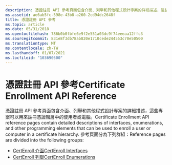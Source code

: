 ```yaml
---
description: 憑證註冊 API 參考頁面包含介面、列舉和其他程式設計專案的詳細描述，這些專案可以用來註冊憑證階層中的使用者或電腦。
ms.assetid: ae6ab5fc-598e-43b8-a260-2cd94dc2648f
title: 憑證註冊 API 參考
ms.topic: article
ms.date: 05/31/2018
ms.openlocfilehash: 786b0b0fbfe6e9f2e551a03dc9f74eeeaa12ffc3
ms.sourcegitcommit: 831e8f3db78ab820e1710cede244553c70e50500
ms.translationtype: MT
ms.contentlocale: zh-TW
ms.lasthandoff: 01/07/2021
ms.locfileid: "103690500"
---
```

# <a name="certificate-enrollment-api-reference"></a><span data-ttu-id="735c3-103">憑證註冊 API 參考</span><span class="sxs-lookup"><span data-stu-id="735c3-103">Certificate Enrollment API Reference</span></span>

<span data-ttu-id="735c3-104">憑證註冊 API 參考頁面包含介面、列舉和其他程式設計專案的詳細描述，這些專案可以用來註冊憑證階層中的使用者或電腦。</span><span class="sxs-lookup"><span data-stu-id="735c3-104">Certificate Enrollment API reference pages contain detailed descriptions of interfaces, enumerations, and other programming elements that can be used to enroll a user or computer in a certificate hierarchy.</span></span> <span data-ttu-id="735c3-105">參考頁面分為下列群組：</span><span class="sxs-lookup"><span data-stu-id="735c3-105">Reference pages are divided into the following groups:</span></span>

-   [<span data-ttu-id="735c3-106">CertEnroll 介面</span><span class="sxs-lookup"><span data-stu-id="735c3-106">CertEnroll Interfaces</span></span>](certenroll-interfaces.md)
-   [<span data-ttu-id="735c3-107">CertEnroll 列舉</span><span class="sxs-lookup"><span data-stu-id="735c3-107">CertEnroll Enumerations</span></span>](certenroll-enumerations.md)

 

 



